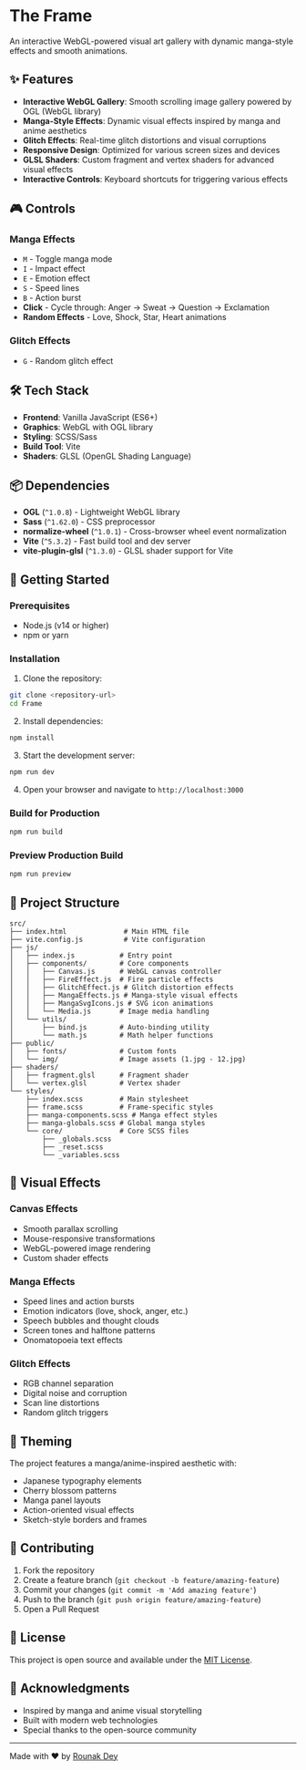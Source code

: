 # The Frame

An interactive WebGL-powered visual art gallery with dynamic manga-style effects and smooth animations.

## ✨ Features

- **Interactive WebGL Gallery**: Smooth scrolling image gallery powered by OGL (WebGL library)
- **Manga-Style Effects**: Dynamic visual effects inspired by manga and anime aesthetics
- **Glitch Effects**: Real-time glitch distortions and visual corruptions
- **Responsive Design**: Optimized for various screen sizes and devices
- **GLSL Shaders**: Custom fragment and vertex shaders for advanced visual effects
- **Interactive Controls**: Keyboard shortcuts for triggering various effects

## 🎮 Controls

### Manga Effects
- `M` - Toggle manga mode
- `I` - Impact effect
- `E` - Emotion effect  
- `S` - Speed lines
- `B` - Action burst
- **Click** - Cycle through: Anger → Sweat → Question → Exclamation
- **Random Effects** - Love, Shock, Star, Heart animations

### Glitch Effects
- `G` - Random glitch effect

## 🛠️ Tech Stack

- **Frontend**: Vanilla JavaScript (ES6+)
- **Graphics**: WebGL with OGL library
- **Styling**: SCSS/Sass
- **Build Tool**: Vite
- **Shaders**: GLSL (OpenGL Shading Language)

## 📦 Dependencies

- **OGL** (`^1.0.8`) - Lightweight WebGL library
- **Sass** (`^1.62.0`) - CSS preprocessor
- **normalize-wheel** (`^1.0.1`) - Cross-browser wheel event normalization
- **Vite** (`^5.3.2`) - Fast build tool and dev server
- **vite-plugin-glsl** (`^1.3.0`) - GLSL shader support for Vite

## 🚀 Getting Started

### Prerequisites

- Node.js (v14 or higher)
- npm or yarn

### Installation

1. Clone the repository:
```bash
git clone <repository-url>
cd Frame
```

2. Install dependencies:
```bash
npm install
```

3. Start the development server:
```bash
npm run dev
```

4. Open your browser and navigate to `http://localhost:3000`

### Build for Production

```bash
npm run build
```

### Preview Production Build

```bash
npm run preview
```

## 📁 Project Structure

```
src/
├── index.html              # Main HTML file
├── vite.config.js          # Vite configuration
├── js/
│   ├── index.js           # Entry point
│   ├── components/        # Core components
│   │   ├── Canvas.js      # WebGL canvas controller
│   │   ├── FireEffect.js  # Fire particle effects
│   │   ├── GlitchEffect.js # Glitch distortion effects
│   │   ├── MangaEffects.js # Manga-style visual effects
│   │   ├── MangaSvgIcons.js # SVG icon animations
│   │   └── Media.js       # Image media handling
│   └── utils/
│       ├── bind.js        # Auto-binding utility
│       └── math.js        # Math helper functions
├── public/
│   ├── fonts/             # Custom fonts
│   └── img/               # Image assets (1.jpg - 12.jpg)
├── shaders/
│   ├── fragment.glsl      # Fragment shader
│   └── vertex.glsl        # Vertex shader
└── styles/
    ├── index.scss         # Main stylesheet
    ├── frame.scss         # Frame-specific styles
    ├── manga-components.scss # Manga effect styles
    ├── manga-globals.scss # Global manga styles
    └── core/              # Core SCSS files
        ├── _globals.scss
        ├── _reset.scss
        └── _variables.scss
```

## 🎨 Visual Effects

### Canvas Effects
- Smooth parallax scrolling
- Mouse-responsive transformations
- WebGL-powered image rendering
- Custom shader effects

### Manga Effects
- Speed lines and action bursts
- Emotion indicators (love, shock, anger, etc.)
- Speech bubbles and thought clouds
- Screen tones and halftone patterns
- Onomatopoeia text effects

### Glitch Effects
- RGB channel separation
- Digital noise and corruption
- Scan line distortions
- Random glitch triggers

## 🎌 Theming

The project features a manga/anime-inspired aesthetic with:
- Japanese typography elements
- Cherry blossom patterns
- Manga panel layouts
- Action-oriented visual effects
- Sketch-style borders and frames

## 🤝 Contributing

1. Fork the repository
2. Create a feature branch (`git checkout -b feature/amazing-feature`)
3. Commit your changes (`git commit -m 'Add amazing feature'`)
4. Push to the branch (`git push origin feature/amazing-feature`)
5. Open a Pull Request

## 📝 License

This project is open source and available under the [MIT License](LICENSE).


## 🙏 Acknowledgments

- Inspired by manga and anime visual storytelling
- Built with modern web technologies
- Special thanks to the open-source community

---

Made with ❤️ by [Rounak Dey](https://www.github.com/rounakdey2003)
